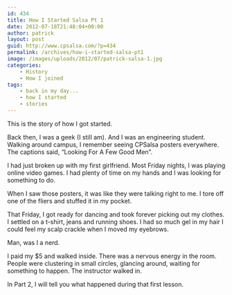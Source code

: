 ```yaml
---
id: 434
title: How I Started Salsa Pt 1
date: 2012-07-18T21:48:04+00:00
author: patrick
layout: post
guid: http://www.cpsalsa.com/?p=434
permalink: /archives/how-i-started-salsa-pt1
image: /images/uploads/2012/07/patrick-salsa-1.jpg
categories:
    - History
    - How I joined
tags:
    - back in my day...
    - how I started
    - stories
---
```

This is the story of how I got started.

Back then, I was a geek (I still am). And I was an engineering student. Walking around campus, I remember seeing CPSalsa posters everywhere. The captions said, &#8220;Looking For A Few Good Men”.

I had just broken up with my first girlfriend. Most Friday nights, I was playing online video games. I had plenty of time on my hands and I was looking for something to do.

<!--more-->

When I saw those posters, it was like they were talking right to me. I tore off one of the fliers and stuffed it in my pocket.

That Friday, I got ready for dancing and took forever picking out my clothes. I settled on a t-shirt, jeans and running shoes. I had so much gel in my hair I could feel my scalp crackle when I moved my eyebrows.

Man, was I a nerd.

I paid my $5 and walked inside. There was a nervous energy in the room. People were clustering in small circles, glancing around, waiting for something to happen. The instructor walked in.

In Part 2, I will tell you what happened during that first lesson.